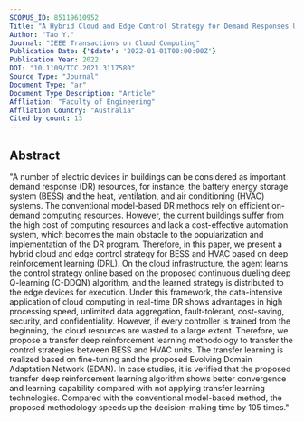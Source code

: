 ```yaml
---
SCOPUS_ID: 85119610952
Title: "A Hybrid Cloud and Edge Control Strategy for Demand Responses Using Deep Reinforcement Learning and Transfer Learning"
Author: "Tao Y."
Journal: "IEEE Transactions on Cloud Computing"
Publication Date: {'$date': '2022-01-01T00:00:00Z'}
Publication Year: 2022
DOI: "10.1109/TCC.2021.3117580"
Source Type: "Journal"
Document Type: "ar"
Document Type Description: "Article"
Affliation: "Faculty of Engineering"
Affliation Country: "Australia"
Cited by count: 13
---
```


## Abstract
"A number of electric devices in buildings can be considered as important demand response (DR) resources, for instance, the battery energy storage system (BESS) and the heat, ventilation, and air conditioning (HVAC) systems. The conventional model-based DR methods rely on efficient on-demand computing resources. However, the current buildings suffer from the high cost of computing resources and lack a cost-effective automation system, which becomes the main obstacle to the popularization and implementation of the DR program. Therefore, in this paper, we present a hybrid cloud and edge control strategy for BESS and HVAC based on deep reinforcement learning (DRL). On the cloud infrastructure, the agent learns the control strategy online based on the proposed continuous dueling deep Q-learning (C-DDQN) algorithm, and the learned strategy is distributed to the edge devices for execution. Under this framework, the data-intensive application of cloud computing in real-time DR shows advantages in high processing speed, unlimited data aggregation, fault-tolerant, cost-saving, security, and confidentiality. However, if every controller is trained from the beginning, the cloud resources are wasted to a large extent. Therefore, we propose a transfer deep reinforcement learning methodology to transfer the control strategies between BESS and HVAC units. The transfer learning is realized based on fine-tuning and the proposed Evolving Domain Adaptation Network (EDAN). In case studies, it is verified that the proposed transfer deep reinforcement learning algorithm shows better convergence and learning capability compared with not applying transfer learning technologies. Compared with the conventional model-based method, the proposed methodology speeds up the decision-making time by 105 times."
